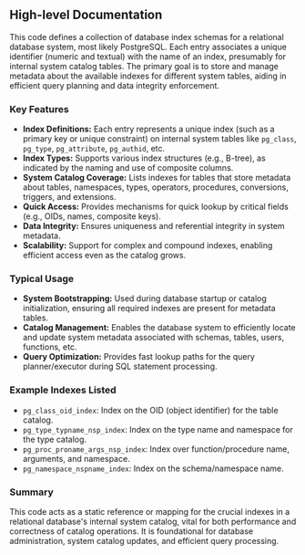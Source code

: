 ## High-level Documentation

This code defines a collection of database index schemas for a relational database system, most likely PostgreSQL. Each entry associates a unique identifier (numeric and textual) with the name of an index, presumably for internal system catalog tables. The primary goal is to store and manage metadata about the available indexes for different system tables, aiding in efficient query planning and data integrity enforcement.

### Key Features

- **Index Definitions:** Each entry represents a unique index (such as a primary key or unique constraint) on internal system tables like `pg_class`, `pg_type`, `pg_attribute`, `pg_authid`, etc.
- **Index Types:** Supports various index structures (e.g., B-tree), as indicated by the naming and use of composite columns.
- **System Catalog Coverage:** Lists indexes for tables that store metadata about tables, namespaces, types, operators, procedures, conversions, triggers, and extensions.
- **Quick Access:** Provides mechanisms for quick lookup by critical fields (e.g., OIDs, names, composite keys).
- **Data Integrity:** Ensures uniqueness and referential integrity in system metadata.
- **Scalability:** Support for complex and compound indexes, enabling efficient access even as the catalog grows.

### Typical Usage

- **System Bootstrapping:** Used during database startup or catalog initialization, ensuring all required indexes are present for metadata tables.
- **Catalog Management:** Enables the database system to efficiently locate and update system metadata associated with schemas, tables, users, functions, etc.
- **Query Optimization:** Provides fast lookup paths for the query planner/executor during SQL statement processing.

### Example Indexes Listed

- `pg_class_oid_index`: Index on the OID (object identifier) for the table catalog.
- `pg_type_typname_nsp_index`: Index on the type name and namespace for the type catalog.
- `pg_proc_proname_args_nsp_index`: Index over function/procedure name, arguments, and namespace.
- `pg_namespace_nspname_index`: Index on the schema/namespace name.

### Summary

This code acts as a static reference or mapping for the crucial indexes in a relational database's internal system catalog, vital for both performance and correctness of catalog operations. It is foundational for database administration, system catalog updates, and efficient query processing.